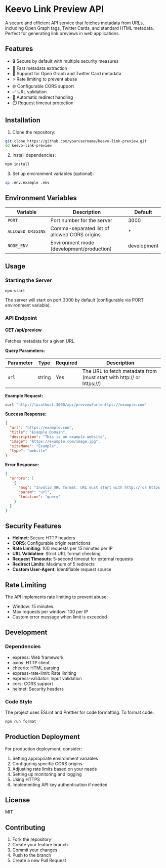# Keevo Link Preview API

A secure and efficient API service that fetches metadata from URLs, including Open Graph tags, Twitter Cards, and standard HTML metadata. Perfect for generating link previews in web applications.

## Features

- 🔒 Secure by default with multiple security measures
- 🚀 Fast metadata extraction
- 📱 Support for Open Graph and Twitter Card metadata
- ⚡ Rate limiting to prevent abuse
- 🌐 Configurable CORS support
- ✅ URL validation
- 🔄 Automatic redirect handling
- ⏱️ Request timeout protection

## Installation

1. Clone the repository:

```bash
git clone https://github.com/yourusername/keevo-link-preview.git
cd keevo-link-preview
```

2. Install dependencies:

```bash
npm install
```

3. Set up environment variables (optional):

```bash
cp .env.example .env
```

## Environment Variables

| Variable          | Description                                  | Default     |
| ----------------- | -------------------------------------------- | ----------- |
| `PORT`            | Port number for the server                   | 3000        |
| `ALLOWED_ORIGINS` | Comma-separated list of allowed CORS origins | \*          |
| `NODE_ENV`        | Environment mode (development/production)    | development |

## Usage

### Starting the Server

```bash
npm start
```

The server will start on port 3000 by default (configurable via PORT environment variable).

### API Endpoint

#### GET /api/preview

Fetches metadata for a given URL.

**Query Parameters:**

| Parameter | Type   | Required | Description                                                          |
| --------- | ------ | -------- | -------------------------------------------------------------------- |
| `url`     | string | Yes      | The URL to fetch metadata from (must start with http:// or https://) |

**Example Request:**

```bash
curl "http://localhost:3000/api/preview?url=https://example.com"
```

**Success Response:**

```json
{
  "url": "https://example.com",
  "title": "Example Domain",
  "description": "This is an example website",
  "image": "https://example.com/image.jpg",
  "siteName": "Example",
  "type": "website"
}
```

**Error Response:**

```json
{
  "errors": [
    {
      "msg": "Invalid URL format. URL must start with http:// or https://",
      "param": "url",
      "location": "query"
    }
  ]
}
```

## Security Features

- **Helmet**: Secure HTTP headers
- **CORS**: Configurable origin restrictions
- **Rate Limiting**: 100 requests per 15 minutes per IP
- **URL Validation**: Strict URL format checking
- **Request Timeouts**: 5-second timeout for external requests
- **Redirect Limits**: Maximum of 5 redirects
- **Custom User-Agent**: Identifiable request source

## Rate Limiting

The API implements rate limiting to prevent abuse:

- Window: 15 minutes
- Max requests per window: 100 per IP
- Custom error message when limit is exceeded

## Development

### Dependencies

- express: Web framework
- axios: HTTP client
- cheerio: HTML parsing
- express-rate-limit: Rate limiting
- express-validator: Input validation
- cors: CORS support
- helmet: Security headers

### Code Style

The project uses ESLint and Prettier for code formatting. To format code:

```bash
npm run format
```

## Production Deployment

For production deployment, consider:

1. Setting appropriate environment variables
2. Configuring specific CORS origins
3. Adjusting rate limits based on your needs
4. Setting up monitoring and logging
5. Using HTTPS
6. Implementing API key authentication if needed

## License

MIT

## Contributing

1. Fork the repository
2. Create your feature branch
3. Commit your changes
4. Push to the branch
5. Create a new Pull Request

